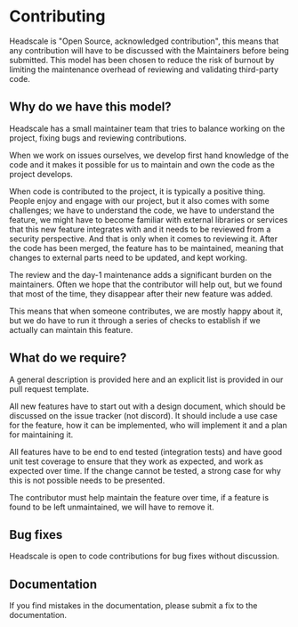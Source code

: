 # Contributing

Headscale is "Open Source, acknowledged contribution", this means that any contribution will have to be discussed with the Maintainers before being submitted.
This model has been chosen to reduce the risk of burnout by limiting the maintenance overhead of reviewing and validating third-party code.

## Why do we have this model?

Headscale has a small maintainer team that tries to balance working on the project, fixing bugs and reviewing contributions.

When we work on issues ourselves, we develop first hand knowledge of the code and it makes it possible for us to maintain and own the code as the project develops.

When code is contributed to the project, it is typically a positive thing. People enjoy and engage with our project, but it also comes with some challenges; we have to understand the code, we have to understand the feature, we might have to become familiar with external libraries or services that this new feature integrates with and it needs to be reviewed from a security perspective. And that is only when it comes to reviewing it. After the code has been merged, the feature has to be maintained, meaning that changes to external parts need to be updated, and kept working.

The review and the day-1 maintenance adds a significant burden on the maintainers. Often we hope that the contributor will help out, but we found that most of the time, they disappear after their new feature was added.

This means that when someone contributes, we are mostly happy about it, but we do have to run it through a series of checks to establish if we actually can maintain this feature.

## What do we require?

A general description is provided here and an explicit list is provided in our pull request template.

All new features have to start out with a design document, which should be discussed on the issue tracker (not discord). It should include a use case for the feature, how it can be implemented, who will implement it and a plan for maintaining it.

All features have to be end to end tested (integration tests) and have good unit test coverage to ensure that they work as expected, and work as expected over time. If the change cannot be tested, a strong case for why this is not possible needs to be presented.

The contributor must help maintain the feature over time, if a feature is found to be left unmaintained, we will have to remove it.

## Bug fixes

Headscale is open to code contributions for bug fixes without discussion.

## Documentation

If you find mistakes in the documentation, please submit a fix to the documentation.
